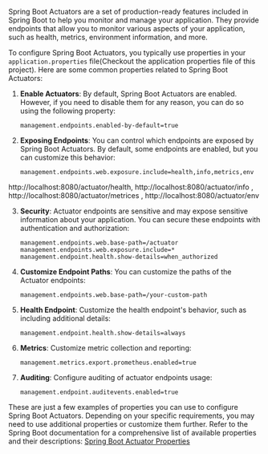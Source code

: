 Spring Boot Actuators are a set of production-ready features included in Spring Boot to help you monitor and manage your application. They provide endpoints that allow you to monitor various aspects of your application, such as health, metrics, environment information, and more.

To configure Spring Boot Actuators, you typically use properties in your `application.properties` file(Checkout the application properties file of this project).
Here are some common properties related to Spring Boot Actuators:

1. **Enable Actuators**: By default, Spring Boot Actuators are enabled. However, if you need to disable them for any reason, you can do so using the following property:
   ```properties
   management.endpoints.enabled-by-default=true
   ```

2. **Exposing Endpoints**: You can control which endpoints are exposed by Spring Boot Actuators. By default, some endpoints are enabled, but you can customize this behavior:
   ```properties
   management.endpoints.web.exposure.include=health,info,metrics,env
   ```

http://localhost:8080/actuator/health,
http://localhost:8080/actuator/info ,
http://localhost:8080/actuator/metrices ,
http://localhost:8080/actuator/env

3. **Security**: Actuator endpoints are sensitive and may expose sensitive information about your application. You can secure these endpoints with authentication and authorization:
   ```properties
   management.endpoints.web.base-path=/actuator
   management.endpoints.web.exposure.include=*
   management.endpoint.health.show-details=when_authorized
   ```

4. **Customize Endpoint Paths**: You can customize the paths of the Actuator endpoints:
   ```properties
   management.endpoints.web.base-path=/your-custom-path
   ```

5. **Health Endpoint**: Customize the health endpoint's behavior, such as including additional details:
   ```properties
   management.endpoint.health.show-details=always
   ```

6. **Metrics**: Customize metric collection and reporting:
   ```properties
   management.metrics.export.prometheus.enabled=true
   ```

7. **Auditing**: Configure auditing of actuator endpoints usage:
   ```properties
   management.endpoint.auditevents.enabled=true
   ```

These are just a few examples of properties you can use to configure Spring Boot Actuators. Depending on your specific requirements, you may need to use additional properties or customize them further. Refer to the Spring Boot documentation for a comprehensive list of available properties and their descriptions: [Spring Boot Actuator Properties](https://docs.spring.io/spring-boot/docs/current/reference/html/actuator.html#actuator.properties)
